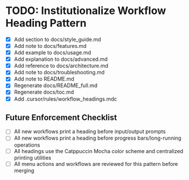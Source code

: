 # TODO: Institutionalize Workflow Heading Pattern

- [x] Add section to docs/style_guide.md
- [x] Add note to docs/features.md
- [x] Add example to docs/usage.md
- [x] Add explanation to docs/advanced.md
- [x] Add reference to docs/architecture.md
- [x] Add note to docs/troubleshooting.md
- [x] Add note to README.md
- [x] Regenerate docs/README_full.md
- [x] Regenerate docs/toc.md
- [x] Add .cursor/rules/workflow_headings.mdc

## Future Enforcement Checklist

- [ ] All new workflows print a heading before input/output prompts
- [ ] All new workflows print a heading before progress bars/long-running operations
- [ ] All headings use the Catppuccin Mocha color scheme and centralized printing utilities
- [ ] All menu actions and workflows are reviewed for this pattern before merging
